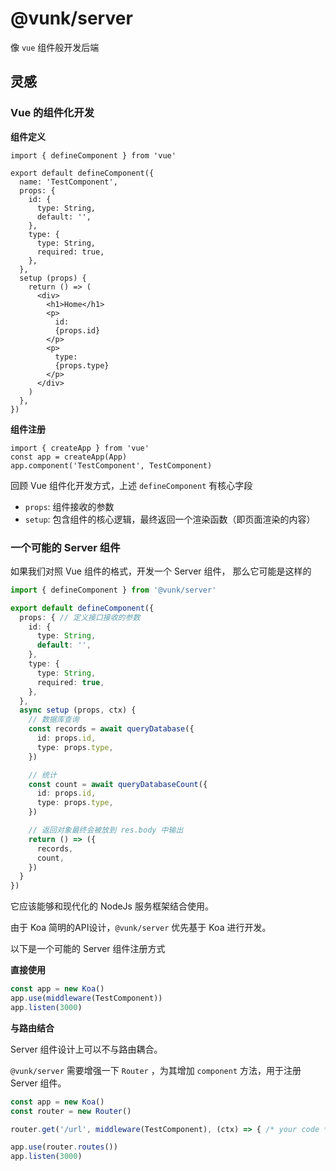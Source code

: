 # @vunk/server

像 `vue` 组件般开发后端

## 灵感

### Vue 的组件化开发

**组件定义**

```tsx
import { defineComponent } from 'vue'

export default defineComponent({
  name: 'TestComponent',
  props: {
    id: {
      type: String,
      default: '',
    },
    type: {
      type: String,
      required: true,
    },
  },
  setup (props) {
    return () => (
      <div>
        <h1>Home</h1>
        <p>
          id:
          {props.id}
        </p>
        <p>
          type:
          {props.type}
        </p>
      </div>
    )
  },
})
```

**组件注册**

```tsx
import { createApp } from 'vue'
const app = createApp(App)
app.component('TestComponent', TestComponent)
```

回顾 Vue 组件化开发方式，上述 `defineComponent` 有核心字段

+ `props`: 组件接收的参数
+ `setup`: 包含组件的核心逻辑，最终返回一个渲染函数（即页面渲染的内容）

### 一个可能的 Server 组件

如果我们对照 Vue 组件的格式，开发一个 Server 组件， 那么它可能是这样的

```ts
import { defineComponent } from '@vunk/server'

export default defineComponent({
  props: { // 定义接口接收的参数
    id: {
      type: String,
      default: '',
    },
    type: {
      type: String,
      required: true,
    },
  },
  async setup (props, ctx) {
    // 数据库查询
    const records = await queryDatabase({
      id: props.id,
      type: props.type,
    })

    // 统计
    const count = await queryDatabaseCount({
      id: props.id,
      type: props.type,
    })

    // 返回对象最终会被放到 res.body 中输出
    return () => ({
      records,
      count,
    })
  }
})
```

它应该能够和现代化的 NodeJs 服务框架结合使用。

由于 Koa 简明的API设计，`@vunk/server` 优先基于 Koa 进行开发。

以下是一个可能的 Server 组件注册方式

**直接使用**

```ts
const app = new Koa()
app.use(middleware(TestComponent))
app.listen(3000)
```

**与路由结合**

Server 组件设计上可以不与路由耦合。

`@vunk/server` 需要增强一下 `Router` ，为其增加 `component` 方法，用于注册 Server 组件。

```ts
const app = new Koa()
const router = new Router()

router.get('/url', middleware(TestComponent), (ctx) => { /* your code */ })

app.use(router.routes())
app.listen(3000)
```

